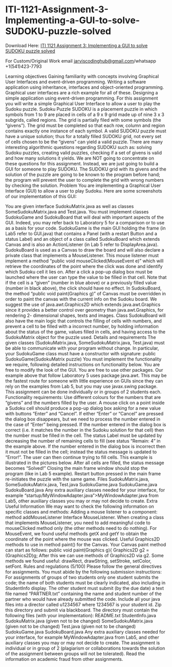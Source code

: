 # ITI-1121-Assignment-3-Implementing-a-GUI-to-solve-SUDOKU-puzzle-solved

Download Here: [ITI 1121 Assignment 3: Implementing a GUI to solve SUDOKU puzzle solved](https://jarviscodinghub.com/assignment/assignment-3-implementing-a-gui-to-solve-sudoku-puzzle-solution/)

For Custom/Original Work email jarviscodinghub@gmail.com/whatsapp +1(541)423-7793

Learning objectives
Gaining familiarity with concepts involving Graphical User Interfaces and event-driven programming.
Writing a software application using inheritance, interfaces and object-oriented programming. Graphical user interfaces are a rich example for all of
these.
Designing a simple application using event-driven programming.
For this assignment you will write a simple Graphical User Interface to allow a user to play the Sudoku puzzle.
Sudoku Puzzle
SUDOKU is a placement puzzle in which symbols from 1 to 9 are placed in cells of a 9 x 9 grid made up of nine 3 x 3 subgrids, called regions. The grid is
partially filed with some symbols (the “givens”). The grid must be completed so that each row, column and region contains exactly one instance of each
symbol. A valid SUDOKU puzzle must have a unique solution; thus for a totally filled SUDOKU grid, not every set of cells chosen to be the “givens” can
yield a valid puzzle.
There are many interesting algorithmic questions regarding SUDOKU such as: solving Sudoku puzzles, creating valid puzzles, checking if a set of givens
is valid and how many solutions it yields. We are NOT going to concentrate on these questions for this assignment. Instead, we are just going to build a
GUI for someone to play SUDOKU. The SUDOKU grid with its givens and the solution of the puzzle are going to be known to the program before hand;
the program will prevent the user to complete the grid with wrong numbers by checking the solution.
Problem
You are implementing a Graphical User Interface (GUI) to allow a user to play Sudoku. Here are some screenshots of our implementation of this GUI:

You are given interface SudokuMatrix.java as well as classes SomeSudokuMatrix.java and Test.java.
You must implement classes SudokuGame and SudokuBoard that will deal with important aspects of the GUI.
Indeed, you may refer back to Laboratory 5 for a comparison or to use as a basis for your code.
SudokuGame is the main GUI holding the frame (in Lab5 refer to GUI.java) that contains a Panel (with a restart Button and a status Label) and an object
of a class called SudokuBoard which extends Canvas and is also an ActionListener (in Lab 5 refer to DisplayArea.java).
SudokuBoard is used as a Canvas to draw the board and will also declare a private class that implements a MouseListener. This mouse listener must
implement a method “public void mouseClicked(MouseEvent e)” which will retrieve the coordinates of the point where the click was done and identify
which Sudoku cell it lies on. After a click a pop-up dialog box must be launched where the user can type the value to be filled in that cell. Note that if the
cell is a “given” (number in blue above) or a previously filled value (number in black above), the click should have no effect. In SudokuBoard, the method
“public void paint(Graphics g)” of Canvas must be overridden in order to paint the canvas with the current info on the Sudoku board. We suggest the use
of java.awt.Graphics2D which extends java.awt.Graphics since it provides a better control over geometry than java.awt.Graphics, for rendering 2-
dimensional shapes, texts and images. Class SudokuBoard will also have the main logic that controls the filling of cells with numbers, and prevent a cell
to be filled with a incorrect number, by holding information about the status of the game, values filled in cells, and having access to the SudokuMatrix
object for the puzzle used.
Details and requirements
The given classes (SudokuMatrix.java, SomeSudokuMatrix.java, Test.java) must be able to communicate with your program without change. In
particular, your SudokuGame class must have a constructor with signature: public SudokuGame(SudokuMatrix puzzle)
You must implement the functionality we require, following detailed instructions on functionality below.
You are free to modify the look of the GUI.
You are free to use other packages. Our example above that follow Laboratory 5 uses package java.awt. This may be the fastest route for someone
with little experience on GUIs since they can rely on the examples from Lab 5, but you may use javax.swing package.
This assignment can be done individually or in groups of 2 students each.
Functionality requirements:
Use different colours for the numbers that are “givens” and the numbers filled by the user.
A mouse click on a point inside a Sudoku cell should produce a pop-up dialog box asking for a new value with buttons “Enter” and “Cancel”.
If either “Enter” or “Cancel” are pressed the dialog box disappears, but we need to process the number entered in the case of “Enter” being
pressed.
If the number entered in the dialog box is correct (i.e. it matches the number in the Sudoku solution for that cell) then the number must be
filled in the cell. The status Label must be updated by decreasing the number of remaining cells to fill (see status “Remain: 4” in the example
above.
If the number entered in the dialog box is incorrect then it must not be filled in the cell; instead the status message is updated to “Error!”. The
user can then continue trying to fill cells. This example is illustrated in the pictures below.
After all cells are filled, the status message becomes “Solved!”
Closing the main frame window should stop the program (like in Lab 5 example).
Restart button pressed in the main frame re-initiates the puzzle with the same game.
Files
SudokuMatrix.java,
SomeSudokuMatrix.java,
Test.java
SudokuGame.java
SudokuGame.java
SudokuBoard.java
Any extra auxiliary classes needed for your interface, for example “startup/MyWindowAdapter.java”>MyWindowAdapter.java from Lab5, other
auxiliary classes you may or may not decide to create.
Extra Useful Information
We may want to check the following information on specific classes and methods:
Adding a mouse listener to a component: method addMouseListener
Interface MouseListener. When creating a class that implements MouseListener, you need to add meaningful code to mouseClicked method only
(the other methods need to do nothing).
For MouseEvent, we found useful methods getX and getY to obtain the coordinate of the point where the mouse was clicked.
Useful Graphics2D methods to use in method paint() for the Canvas. Your Canvas paint method can start as follows:
public void paint(Graphics g){
Graphics2D g2 = (Graphics2D)g;
After this we can use methods of Graphics2D via g2.
Some methods we found useful: drawRect, drawString, setStroke, setColor, setFont.
Rules and regulations (5/100)
Please follow the general directives for assignments.
You must abide by the following submission instructions:
For assignments of groups of two students only one student submits the code; the name of both students must be clearly indicated, also including in
StudentInfo display. The other student must submit (by the due date) a text file named “PARTNER.txt” containing the name and student number of the
partner who would have already submitted the code.
Include all your java files into a director called u1234567 where 1234567 is your student id.
Zip this directory and submit via blackboard.
The directory must contain the following files (with your implementation):
README.txt
StudentInfo.java
SudokuMatrix.java (given not to be changed)
SomeSudokuMatrix.java (given not to be changed)
Test.java (given not to be changed)
SudokuGame.java
SudokuBoard.java
Any extra auxiliary classes needed for your interface, for example MyWindowAdapter.java from Lab5,
and other auxiliary classes you may or may not decide to create.
The assignment is individual or in group of 2 (plagiarism or collaborations towards the solution of the assignment between groups will not be tolerated).
Read the information on academic fraud from other assignments.
